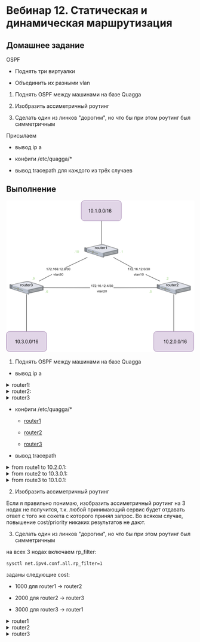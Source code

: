 # Вебинар 12. Статическая и динамическая маршрутизация

## Домашнее задание

OSPF

- Поднять три виртуалки

- Объединить их разными vlan

1. Поднять OSPF между машинами на базе Quagga

2. Изобразить ассиметричный роутинг

3. Сделать один из линков "дорогим", но что бы при этом роутинг был симметричным

Присылаем

- вывод ip a

- конфиги /etc/quagga/*

- вывод tracepath для каждого из трёх случаев

## Выполнение

![Схема сети](netschema.png)

1. Поднять OSPF между машинами на базе Quagga

- вывод ip a

<details>
<summary>router1:</summary>
<p>

```
[vagrant@router1 ~]$ ip a
1: lo: <LOOPBACK,UP,LOWER_UP> mtu 65536 qdisc noqueue state UNKNOWN group default qlen 1000
    link/loopback 00:00:00:00:00:00 brd 00:00:00:00:00:00
    inet 127.0.0.1/8 scope host lo
       valid_lft forever preferred_lft forever
    inet 10.1.0.1/16 brd 10.1.255.255 scope global area1
       valid_lft forever preferred_lft forever
    inet6 ::1/128 scope host 
       valid_lft forever preferred_lft forever
2: eth0: <BROADCAST,MULTICAST,UP,LOWER_UP> mtu 1500 qdisc pfifo_fast state UP group default qlen 1000
    link/ether 52:54:00:c9:c7:04 brd ff:ff:ff:ff:ff:ff
    inet 10.0.2.15/24 brd 10.0.2.255 scope global noprefixroute dynamic eth0
       valid_lft 67301sec preferred_lft 67301sec
    inet6 fe80::5054:ff:fec9:c704/64 scope link 
       valid_lft forever preferred_lft forever
3: eth1: <BROADCAST,MULTICAST,UP,LOWER_UP> mtu 1500 qdisc pfifo_fast state UP group default qlen 1000
    link/ether 08:00:27:17:44:92 brd ff:ff:ff:ff:ff:ff
    inet6 fe80::a00:27ff:fe17:4492/64 scope link 
       valid_lft forever preferred_lft forever
4: eth1.10@eth1: <BROADCAST,MULTICAST,UP,LOWER_UP> mtu 1500 qdisc noqueue state UP group default qlen 1000
    link/ether 08:00:27:17:44:92 brd ff:ff:ff:ff:ff:ff
    inet 172.16.12.1/30 brd 172.16.12.3 scope global to_router2
       valid_lft forever preferred_lft forever
    inet6 fe80::a00:27ff:fe17:4492/64 scope link 
       valid_lft forever preferred_lft forever
5: eth1.30@eth1: <BROADCAST,MULTICAST,UP,LOWER_UP> mtu 1500 qdisc noqueue state UP group default qlen 1000
    link/ether 08:00:27:17:44:92 brd ff:ff:ff:ff:ff:ff
    inet 172.16.12.10/30 brd 172.16.12.11 scope global to_router3
       valid_lft forever preferred_lft forever
    inet6 fe80::a00:27ff:fe17:4492/64 scope link 
       valid_lft forever preferred_lft forever

```
</p>
</details>

<details>
<summary>router2:</summary>
<p>

```
[vagrant@router2 ~]$ ip a
1: lo: <LOOPBACK,UP,LOWER_UP> mtu 65536 qdisc noqueue state UNKNOWN group default qlen 1000 
    link/loopback 00:00:00:00:00:00 brd 00:00:00:00:00:00
    inet 127.0.0.1/8 scope host lo
       valid_lft forever preferred_lft forever
    inet 10.2.0.1/16 brd 10.2.255.255 scope global area2
       valid_lft forever preferred_lft forever
    inet6 ::1/128 scope host
       valid_lft forever preferred_lft forever
2: eth0: <BROADCAST,MULTICAST,UP,LOWER_UP> mtu 1500 qdisc pfifo_fast state UP group default qlen 1000
    link/ether 52:54:00:c9:c7:04 brd ff:ff:ff:ff:ff:ff
    inet 10.0.2.15/24 brd 10.0.2.255 scope global noprefixroute dynamic eth0
       valid_lft 67069sec preferred_lft 67069sec
    inet6 fe80::5054:ff:fec9:c704/64 scope link
       valid_lft forever preferred_lft forever
3: eth1: <BROADCAST,MULTICAST,UP,LOWER_UP> mtu 1500 qdisc pfifo_fast state UP group default qlen 1000
    link/ether 08:00:27:3d:2f:52 brd ff:ff:ff:ff:ff:ff
    inet6 fe80::a00:27ff:fe3d:2f52/64 scope link
       valid_lft forever preferred_lft forever
4: eth1.10@eth1: <BROADCAST,MULTICAST,UP,LOWER_UP> mtu 1500 qdisc noqueue state UP group default qlen 1000
    link/ether 08:00:27:3d:2f:52 brd ff:ff:ff:ff:ff:ff
    inet 172.16.12.2/30 brd 172.16.12.3 scope global to_router1
       valid_lft forever preferred_lft forever
    inet6 fe80::a00:27ff:fe3d:2f52/64 scope link
       valid_lft forever preferred_lft forever
5: eth1.20@eth1: <BROADCAST,MULTICAST,UP,LOWER_UP> mtu 1500 qdisc noqueue state UP group default qlen 1000
    link/ether 08:00:27:3d:2f:52 brd ff:ff:ff:ff:ff:ff
    inet 172.16.12.5/30 brd 172.16.12.7 scope global to_router3
       valid_lft forever preferred_lft forever
    inet6 fe80::a00:27ff:fe3d:2f52/64 scope link
       valid_lft forever preferred_lft forever

```

</p>
</details>

<details>
<summary>router3</summary>
<p>

```
[vagrant@router3 ~]$ ip a
1: lo: <LOOPBACK,UP,LOWER_UP> mtu 65536 qdisc noqueue state UNKNOWN group default qlen 1000
    link/loopback 00:00:00:00:00:00 brd 00:00:00:00:00:00
    inet 127.0.0.1/8 scope host lo
       valid_lft forever preferred_lft forever
    inet 10.3.0.1/16 brd 10.3.255.255 scope global area3
       valid_lft forever preferred_lft forever
    inet6 ::1/128 scope host 
       valid_lft forever preferred_lft forever
2: eth0: <BROADCAST,MULTICAST,UP,LOWER_UP> mtu 1500 qdisc pfifo_fast state UP group default qlen 1000
    link/ether 52:54:00:c9:c7:04 brd ff:ff:ff:ff:ff:ff
    inet 10.0.2.15/24 brd 10.0.2.255 scope global noprefixroute dynamic eth0
       valid_lft 66765sec preferred_lft 66765sec
    inet6 fe80::5054:ff:fec9:c704/64 scope link 
       valid_lft forever preferred_lft forever
3: eth1: <BROADCAST,MULTICAST,UP,LOWER_UP> mtu 1500 qdisc pfifo_fast state UP group default qlen 1000
    link/ether 08:00:27:3f:7e:41 brd ff:ff:ff:ff:ff:ff
    inet6 fe80::a00:27ff:fe3f:7e41/64 scope link 
       valid_lft forever preferred_lft forever
4: eth1.20@eth1: <BROADCAST,MULTICAST,UP,LOWER_UP> mtu 1500 qdisc noqueue state UP group default qlen 1000
    link/ether 08:00:27:3f:7e:41 brd ff:ff:ff:ff:ff:ff
    inet 172.16.12.6/30 brd 172.16.12.7 scope global to_router2
       valid_lft forever preferred_lft forever
    inet6 fe80::a00:27ff:fe3f:7e41/64 scope link 
       valid_lft forever preferred_lft forever
5: eth1.30@eth1: <BROADCAST,MULTICAST,UP,LOWER_UP> mtu 1500 qdisc noqueue state UP group default qlen 1000
    link/ether 08:00:27:3f:7e:41 brd ff:ff:ff:ff:ff:ff
    inet 172.16.12.9/30 brd 172.16.12.11 scope global to_router1
       valid_lft forever preferred_lft forever
    inet6 fe80::a00:27ff:fe3f:7e41/64 scope link 
       valid_lft forever preferred_lft forever
```

</p>
</details>

- конфиги /etc/quagga/*

    * [router1](1/router1/)

    * [router2](1/router2/)
    
    * [router3](1/router3/)

- вывод tracepath

<details>
<summary>from route1 to 10.2.0.1:</summary>
<p>

```
[vagrant@router1 ~]$ tracepath 10.2.0.1
 1?: [LOCALHOST]                                         pmtu 1500
 1:  10.2.0.1                                              1.669ms reached
 1:  10.2.0.1                                              0.968ms reached
     Resume: pmtu 1500 hops 1 back 1 
```

</p>
</details>

<details>
<summary>from route2 to 10.3.0.1:</summary>
<p>

```
[vagrant@router2 ~]$ tracepath 10.3.0.1
 1?: [LOCALHOST]                                         pmtu 1500
 1:  10.3.0.1                                              1.816ms reached
 1:  10.3.0.1                                              2.911ms reached
     Resume: pmtu 1500 hops 1 back 1 
```

</p>
</details>

<details>
<summary>from route3 to 10.1.0.1:</summary>
<p>

```
[vagrant@router3 ~]$ tracepath 10.1.0.1
 1?: [LOCALHOST]                                         pmtu 1500
 1:  10.1.0.1                                              1.166ms reached
 1:  10.1.0.1                                              1.938ms reached
     Resume: pmtu 1500 hops 1 back 1 
```

</p>
</details>



2. Изобразить ассиметричный роутинг

Если я правильно понимаю, изобразить ассиметричный роутинг на 3 нодах не получится,
т.к. любой принимающий сервис будет отдавать ответ с того же сокета с которого принял запрос.
Во всяком случае, повышение cost/priority никаких результатов не дают.


3. Сделать один из линков "дорогим", но что бы при этом роутинг был симметричным

на всех 3 нодах включаем rp_filter:

```
sysctl net.ipv4.conf.all.rp_filter=1
```

заданы следующие cost:

* 1000 для router1 -> router2

* 2000 для router2 -> router3

* 3000 для router3 -> router1

<details>

<summary>router1</summary>

<p>

```
[vagrant@router1 ~]$ tracepath 10.2.0.1
 1?: [LOCALHOST]                                         pmtu 1500
 1:  172.16.12.9                                           1.085ms 
 1:  172.16.12.9                                           1.144ms 
 2:  10.2.0.1                                              1.938ms reached
     Resume: pmtu 1500 hops 2 back 1 
```

</p>

</details>

<details>

<summary>router2</summary>

<p>

```
[vagrant@router2 ~]$ tracepath 10.3.0.1
 1?: [LOCALHOST]                                         pmtu 1500
 1:  172.16.12.1                                           1.207ms 
 1:  172.16.12.1                                           1.059ms 
 2:  10.3.0.1                                              1.963ms reached
     Resume: pmtu 1500 hops 2 back 1 
```

</p>

</details>

<details>

<summary>router3</summary>

<p>

```
[vagrant@router3 ~]$ tracepath 10.1.0.1
 1?: [LOCALHOST]                                         pmtu 1500
 1:  172.16.12.5                                           0.964ms 
 1:  172.16.12.5                                           1.865ms 
 2:  10.1.0.1                                              1.450ms reached
     Resume: pmtu 1500 hops 2 back 1 
```

</p>

</details>